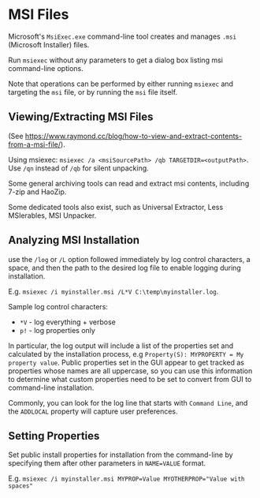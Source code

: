 # MSI Files
Microsoft's `MsiExec.exe` command-line tool creates and manages `.msi` (Microsoft Installer) files.

Run `msiexec` without any parameters to get a dialog box listing msi command-line options.

Note that operations can be performed by either running `msiexec` and targeting the `msi` file, or by running the `msi` file itself.

## Viewing/Extracting MSI Files
(See https://www.raymond.cc/blog/how-to-view-and-extract-contents-from-a-msi-file/).

Using msiexec: `msiexec /a <msiSourcePath> /qb TARGETDIR=<outputPath>`. Use `/qn` instead of `/qb` for silent unpacking.

Some general archiving tools can read and extract msi contents, including 7-zip and HaoZip.

Some dedicated tools also exist, such as Universal Extractor, Less MSIerables, MSI Unpacker.

## Analyzing MSI Installation
use the `/log` or `/L` option followed immediately by log control characters, a space, and then the path to the desired log file to enable logging during installation.

E.g. `msiexec /i myinstaller.msi /L*V C:\temp\myinstaller.log`.

Sample log control characters:

* `*V` - log everything + verbose
* `p!` - log properties only

In particular, the log output will include a list of the properties set and calculated by the installation process, e.g `Property(S): MYPROPERTY = My property value`. Public properties set in the GUI appear to get tracked as properties whose names are all uppercase, so you can use this information to determine what custom properties need to be set to convert from GUI to command-line installation.

Commonly, you can look for the log line that starts with `Command Line`, and the `ADDLOCAL` property will capture user preferences.

## Setting Properties
Set public install properties for installation from the command-line by specifying them after other parameters in `NAME=VALUE` format.

E.g. `msiexec /i myinstaller.msi MYPROP=Value MYOTHERPROP="Value with spaces"`
